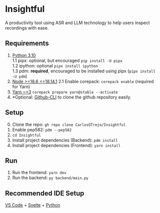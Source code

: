# Insightful
A productivity tool using ASR and LLM technology to help users inspect recordings with ease.

## Requirements
1. [Python 3.10](https://www.python.org/downloads/release/python-31010/#:~:text=Full%20Changelog-,Files,-Version)  
    1.1 pipx: optional, but encouraged `pip install -U pipx`  
    1.2 ipython: optional `pipx install ipython`  
    1.3 pdm: **required**, encouraged to be installed using pipx (`pipx install -U pdm`)  
2. [Node >=18.6 <=18.14.1](https://nodejs.org/en/)
    2.1 Enable corepack: `corepack enable` (required for Yarn)
3. [Yarn ~=3](https://yarnpkg.com/) `corepack prepare yarn@stable --activate`
4. *Optional: [Github-CLI](https://cli.github.com/) to clone the github repository easily.

## Setup
0. Clone the repo: `gh repo clone CarlosGTrejo/Insightful`
1. Enable pep582: `pdm --pep582`
2. `cd Insightful`
3. Install project dependencies (Backend): `pdm install`
4. Install project dependencies (Frontend): `yarn install`

## Run
1. Run the frontend: `yarn dev`
2. Run the backend: `py backend/main.py`


## Recommended IDE Setup

[VS Code](https://code.visualstudio.com/) + [Svelte](https://marketplace.visualstudio.com/items?itemName=svelte.svelte-vscode) + [Python](https://marketplace.visualstudio.com/items?itemName=ms-python.python)
